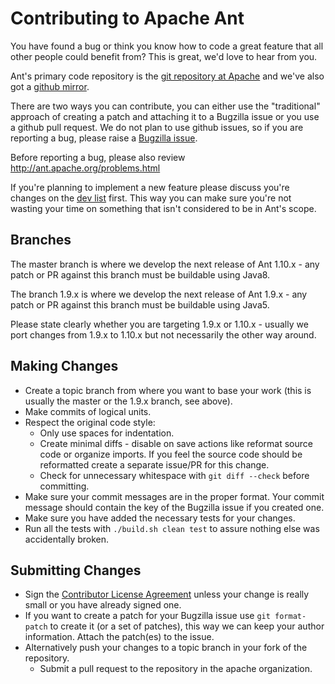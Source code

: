 Contributing to Apache Ant
==========================

You have found a bug or think you know how to code a great feature
that all other people could benefit from?  This is great, we'd love to
hear from you.

Ant's primary code repository is the
[git repository at Apache](https://git-wip-us.apache.org/repos/asf/ant.git)
and we've also got a [github mirror](https://github.com/apache/ant/).

There are two ways you can contribute, you can either use the
"traditional" approach of creating a patch and attaching it to a
Bugzilla issue or you use a github pull request.  We do not plan to
use github issues, so if you are reporting a bug, please raise a
[Bugzilla issue](https://issues.apache.org/bugzilla/).

Before reporting a bug, please also review http://ant.apache.org/problems.html

If you're planning to implement a new feature please discuss you're
changes on the
[dev list](http://ant.apache.org/mail.html#Developer%20List:%20dev@ant.apache.org)
first. This way you can make sure you're not wasting your time on
something that isn't considered to be in Ant's scope.

Branches
--------

The master branch is where we develop the next release of Ant 1.10.x -
any patch or PR against this branch must be buildable using Java8.

The branch 1.9.x is where we develop the next release of Ant 1.9.x -
any patch or PR against this branch must be buildable using Java5.

Please state clearly whether you are targeting 1.9.x or 1.10.x -
usually we port changes from 1.9.x to 1.10.x but not necessarily the
other way around.

Making Changes
--------------

+ Create a topic branch from where you want to base your work (this is
  usually the master or the 1.9.x branch, see above).
+ Make commits of logical units.
+ Respect the original code style:
  + Only use spaces for indentation.
  + Create minimal diffs - disable on save actions like reformat
    source code or organize imports. If you feel the source code
    should be reformatted create a separate issue/PR for this change.
  + Check for unnecessary whitespace with `git diff --check` before committing.
+ Make sure your commit messages are in the proper format. Your commit
  message should contain the key of the Bugzilla issue if you created one.
+ Make sure you have added the necessary tests for your changes.
+ Run all the tests with `./build.sh clean test` to assure nothing
  else was accidentally broken.

Submitting Changes
------------------

+ Sign the [Contributor License Agreement][cla] unless your change is
  really small or you have already signed one.
+ If you want to create a patch for your Bugzilla issue use `git
  format-patch` to create it (or a set of patches), this way we can
  keep your author information.  Attach the patch(es) to the issue. 
+ Alternatively push your changes to a topic branch in your fork of the repository.
  + Submit a pull request to the repository in the apache organization.

[cla]:http://www.apache.org/licenses/#clas
